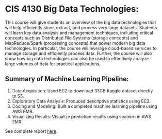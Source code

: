 # CIS 4130 Big Data Technologies:
This course will give students an overview of the big data technologies that will help efficiently store, extract, and process very large datasets. Students will learn key data analysis and management techniques, including critical concepts such as Distributed File Systems (storage concepts) and MapReduce/Spark (processing concepts) that power modern big data technologies. In particular, the course will leverage cloud-based services to manage storage and efficiently process data. Further, the course will also show how big data technologies can also be used to effectively analyze large volumes of data for practical applications.

## Summary of Machine Learning Pipeline:
1. Data Acquisition: Used EC2 to download 33GB Kaggle dataset directly to S3. 
2. Exploratory Data Analysis: Produced descriptive statistics using EC2.
3. Coding and Modeling: Built a completed machine learning pipeline using AWS EMR.
4. Visualizing Results: Visualize prediction results using seaborn in AWS EMR.

See complete report [here](https://github.com/JakeLi2001/big-data-stock-price-prediction/blob/main/CIS%204130%20Proejct%20Documentation.pdf).

